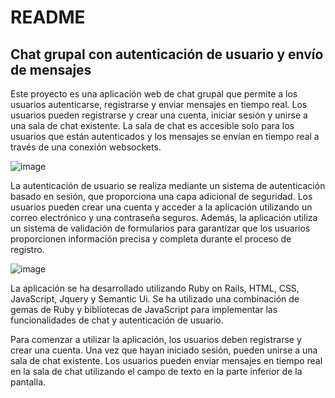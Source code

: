 # README
## Chat grupal con autenticación de usuario y envío de mensajes
Este proyecto es una aplicación web de chat grupal que permite a los usuarios autenticarse, registrarse y enviar mensajes en tiempo real. Los usuarios pueden registrarse y crear una cuenta, iniciar sesión y unirse a una sala de chat existente. La sala de chat es accesible solo para los usuarios que están autenticados y los mensajes se envían en tiempo real a través de una conexión websockets.

![image](https://user-images.githubusercontent.com/89882027/229847973-e977c15e-2869-486f-8e2a-1fd67f32dfd8.png)

La autenticación de usuario se realiza mediante un sistema de autenticación basado en sesión, que proporciona una capa adicional de seguridad. Los usuarios pueden crear una cuenta y acceder a la aplicación utilizando un correo electrónico y una contraseña seguros. Además, la aplicación utiliza un sistema de validación de formularios para garantizar que los usuarios proporcionen información precisa y completa durante el proceso de registro.

![image](https://user-images.githubusercontent.com/89882027/229847862-cb72655f-58b3-4e47-9021-cdc13271a9f0.png)


La aplicación se ha desarrollado utilizando Ruby on Rails, HTML, CSS, JavaScript, Jquery y Semantic Ui. Se ha utilizado una combinación de gemas de Ruby y bibliotecas de JavaScript para implementar las funcionalidades de chat y autenticación de usuario.

Para comenzar a utilizar la aplicación, los usuarios deben registrarse y crear una cuenta. Una vez que hayan iniciado sesión, pueden unirse a una sala de chat existente. Los usuarios pueden enviar mensajes en tiempo real en la sala de chat utilizando el campo de texto en la parte inferior de la pantalla.



